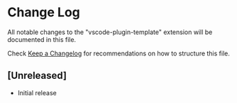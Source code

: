 # Change Log

All notable changes to the "vscode-plugin-template" extension will be documented in this file.

Check [Keep a Changelog](http://keepachangelog.com/) for recommendations on how to structure this file.

## [Unreleased]

- Initial release